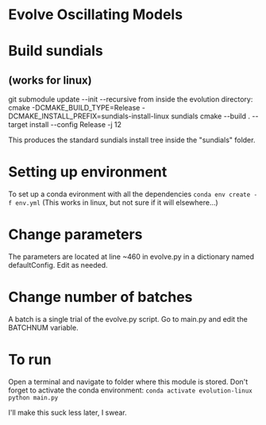 # Evolve Oscillating Models

# Build sundials 
## (works for linux)

git submodule update --init --recursive
from inside the evolution directory:
cmake -DCMAKE_BUILD_TYPE=Release -DCMAKE_INSTALL_PREFIX=sundials-install-linux sundials 
cmake --build . --target install --config Release -j 12

This produces the standard sundials install tree inside the "sundials" folder.

# Setting up environment
To set up a conda evironment with all the dependencies
```conda env create -f env.yml```
(This works in linux, but not sure if it will elsewhere...)

# Change parameters
The parameters are located at line ~460 in evolve.py in a dictionary named defaultConfig. Edit as needed.

# Change number of batches
A batch is a single trial of the evolve.py script. Go to main.py and edit the BATCHNUM variable.

# To run
Open a terminal and navigate to folder where this module is stored. 
Don't forget to activate the conda environment: ```conda activate evolution-linux```
```python main.py```

I'll make this suck less later, I swear. 


